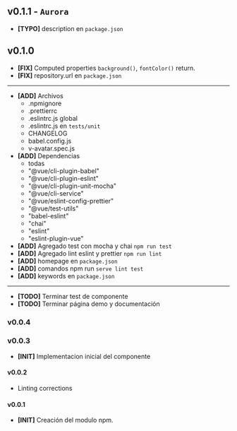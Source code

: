 ## v0.1.1 - `Aurora`

- **[TYPO]** description en `package.json`

## v0.1.0

- **[FIX]** Computed properties `background()`, `fontColor()` return.
- **[FIX]** repository.url en `package.json`

---

- **[ADD]** Archivos
  - .npmignore
  - .prettierrc
  - .eslintrc.js global
  - .eslintrc.js en `tests/unit`
  - CHANGELOG
  - babel.config.js
  - v-avatar.spec.js
- **[ADD]** Dependencias
  - todas
  - "@vue/cli-plugin-babel"
  - "@vue/cli-plugin-eslint"
  - "@vue/cli-plugin-unit-mocha"
  - "@vue/cli-service"
  - "@vue/eslint-config-prettier"
  - "@vue/test-utils"
  - "babel-eslint"
  - "chai"
  - "eslint"
  - "eslint-plugin-vue"
- **[ADD]** Agregado test con mocha y chai `npm run test`
- **[ADD]** Agregado lint eslint y prettier `npm run lint`
- **[ADD]** homepage en `package.json`
- **[ADD]** comandos npm run `serve lint test`
- **[ADD]** keywords en `package.json`

---

- **[TODO]** Terminar test de componente
- **[TODO]** Terminar página demo y documentación

### v0.0.4

### v0.0.3

- **[INIT]** Implementacion inicial del componente

#### v0.0.2

- Linting corrections

#### v0.0.1

- **[INIT]** Creación del modulo npm.
